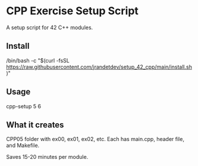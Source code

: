 # CPP Exercise Setup Script

A setup script for 42 C++ modules.

## Install

/bin/bash -c "$(curl -fsSL https://raw.githubusercontent.com/jrandetdev/setup_42_cpp/main/install.sh)"

## Usage

cpp-setup 5 6

## What it creates

CPP05 folder with ex00, ex01, ex02, etc. Each has main.cpp, header file, and Makefile.

Saves 15-20 minutes per module.
